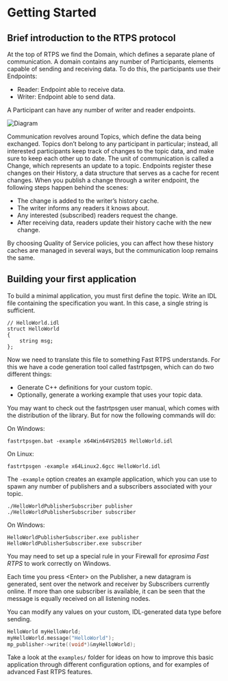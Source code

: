 Getting Started
================


## Brief introduction to the RTPS protocol

At the top of RTPS we find the Domain, which defines a separate plane of communication. A domain contains any number of Participants, elements capable of sending and receiving data. To do this, the participants use their Endpoints:

* Reader: Endpoint able to receive data.
* Writer: Endpoint able to send data.

A Participant can have any number of writer and reader endpoints.


![Diagram](http://www.eprosima.com/images/diagrams/RTPS-structure.png)


Communication revolves around Topics, which define the data being exchanged. Topics don’t belong to any participant in particular; instead, all interested participants keep track of changes to the topic data, and make sure to keep each other up to date.
The unit of communication is called a Change, which represents an update to a topic. Endpoints register these changes on their History, a data structure that serves as a cache for recent changes.
When you publish a change through a writer endpoint, the following steps happen behind the scenes:

* The change is added to the writer’s history cache.
* The writer informs any readers it knows about.
* Any interested (subscribed) readers request the change.
* After receiving data, readers update their history cache with the new change.

By choosing Quality of Service policies, you can affect how these history caches are managed in several ways, but the communication loop remains the same.

## Building your first application

To build a minimal application, you must first define the topic. Write an IDL file containing the specification you want. In this case, a single string is sufficient.


    // HelloWorld.idl
    struct HelloWorld
    {
        string msg;
    };

Now we need to translate this file to something Fast RTPS understands. For this we have a code generation tool called fastrtpsgen, which can do two different things:

* Generate C++ definitions for your custom topic.
* Optionally, generate a working example that uses your topic data.

You may want to check out the fastrtpsgen user manual, which comes with the distribution of the library. But for now the following commands will do:

On Windows:
    
    fastrtpsgen.bat -example x64Win64VS2015 HelloWorld.idl

On Linux:

    fastrtpsgen -example x64Linux2.6gcc HelloWorld.idl

The `-example` option creates an example application, which you can use to spawn any number of publishers and a subscribers associated with your topic.

    ./HelloWorldPublisherSubscriber publisher
    ./HelloWorldPublisherSubscriber subscriber

On Windows:

    HelloWorldPublisherSubscriber.exe publisher
    HelloWorldPublisherSubscriber.exe subscriber
	
You may need to set up a special rule in your Firewall for *eprosima Fast RTPS* to work correctly on Windows.

Each time you press <Enter\> on the Publisher, a new datagram is generated, sent over the network
and receiver by Subscribers currently online. If more than one subscriber is available, it can be seen that the
message is equally received on all listening nodes.

You can modify any values on your custom, IDL-generated data type before sending.

```cpp
HelloWorld myHelloWorld;
myHelloWorld.message("HelloWorld");
mp_publisher->write((void*)&myHelloWorld);
```

Take a look at the `examples/` folder for ideas on how to improve this basic application through different configuration options, and for examples of advanced Fast RTPS features.


